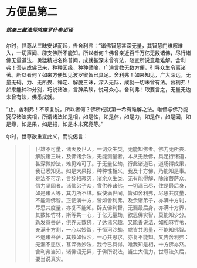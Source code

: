 # 方便品第二

##### 姚秦三藏法师鸠摩罗什奉诏译

尔时，世尊从三昧安详而起，告舍利弗：“诸佛智慧甚深无量，其智慧门难解难入，一切声闻、辟支佛所不能知。所以者何？佛曾亲近百千万亿无数诸佛，尽行诸佛无量道法，勇猛精进名称普闻，成就甚深未曾有法，随宜所说意趣难解。舍利弗！吾从成佛已来，种种因缘，种种譬喻，广演言教无数方便，引导众生令离诸著。所以者何？如来方便知见波罗蜜皆已具足。舍利弗！如来知见，广大深远，无量无碍，力、无所畏、禅定、解脱三昧，深入无际，成就一切未曾有法。舍利弗！如来能种种分别，巧说诸法，言辞柔软，悦可众心。舍利弗！取要言之，无量无边未曾有法，佛悉成就。

“止，舍利弗！不须复说。所以者何？佛所成就第一希有难解之法。唯佛与佛乃能究尽诸法实相，所谓诸法如是相，如是性，如是体，如是力，如是作，如是因，如是缘，如是果，如是报，如是本末究竟等。”

尔时，世尊欲重宣此义，而说偈言：

>> 世雄不可量，诸天及世人，一切众生类，无能知佛者。佛力无所畏、解脱诸三昧，及佛诸余法，无能测量者。本从无数佛，具足行诸道，甚深微妙法，难见难可了。于无量亿劫，行此诸道已，道场得成果，我已悉知见。如是大果报，种种性相义，我及十方佛，乃能知是事。是法不可示，言辞相寂灭，诸余众生类，无有能得解，除诸菩萨众、信力坚固者。诸佛弟子众，曾供养诸佛，一切漏已尽，住是最后身，如是诸人等，其力所不堪。假使满世间，皆如舍利弗，尽思共度量，不能测佛智。正使满十方，皆如舍利弗，及余诸弟子，亦满十方刹，尽思共度量，亦复不能知。辟支佛利智，无漏最后身，亦满十方界，其数如竹林，斯等共一心，于亿无量劫，欲思佛实智，莫能知少分。新发意菩萨，供养无数佛，了达诸义趣，又能善说法，如稻麻竹苇，充满十方刹，一心以妙智，于恒河沙劫，咸皆共思量，不能知佛智。不退诸菩萨，其数如恒沙，一心共思求，亦复不能知。又告舍利弗：无漏不思议，甚深微妙法，我今已具得，唯我知是相，十方佛亦然。舍利弗当知，诸佛语无异，于佛所说法，当生大信力，世尊法久后，要当说真实。